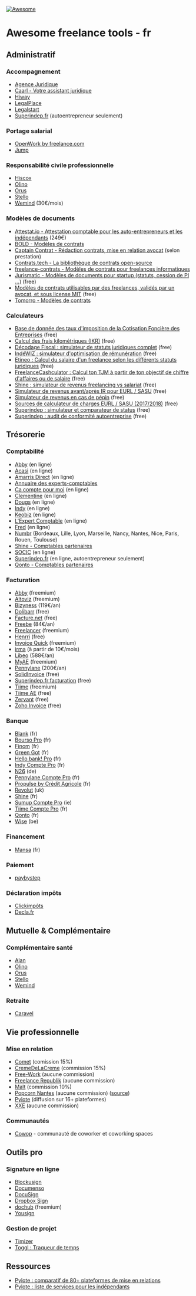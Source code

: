 [![Awesome](https://awesome.re/badge.svg)](https://awesome.re)

# Awesome freelance tools - fr

## Administratif

### Accompagnement

+ [Agence Juridique](https://agence-juridique.com)
+ [Caarl - Votre assistant juridique](https://www.caarl.fr/)
+ [Hiway](https://hiway.fr/)
+ [LegalPlace](https://www.legalplace.fr/)
+ [Legalstart](https://www.legalstart.fr/)
+ [Superindep.fr](https://www.superindep.fr/) (autoentrepreneur seulement)

### Portage salarial

+ [OpenWork by freelance.com](https://www.openwork.co/fr/openwork-portage-salarial)
+ [Jump](https://www.join-jump.com/)

### Responsabilité civile professionnelle

+ [Hiscox](https://www.hiscox.fr/)
+ [Olino](https://www.olino.fr/)
+ [Orus](https://www.orus.eu/)
+ [Stello](https://www.stello.eu/)
+ [Wemind](https://www.wemind.io/) (30€/mois)

### Modèles de documents

+ [Attestat.io - Attestation comptable pour les auto-entrepreneurs et les indépendants](https://attestat.io/) (249€)
+ [BOLD - Modèles de contrats](https://www.wearebold.co/documents)
+ [Captain Contrat - Rédaction contrats, mise en relation avocat](https://www.captaincontrat.com/) (selon prestation)
+ [Contrats.tech - La bibliothèque de contrats open-source](https://www.contrats.tech/)
+ [freelance-contrats - Modèles de contrats pour freelances informatiques](https://github.com/freelance-info/freelance-contrats)
+ [Jurismatic - Modèles de documents pour startup (statuts, cession de PI ...)](https://github.com/jurismatic/jurismatic) (free)
+ [Modèles de contrats utilisables par des freelances, validés par un avocat, et sous license MIT](https://github.com/purban/contrats-francais) (free)
+ [Tomorro - Modèles de contrats](https://www.gotomorro.com/fr/modeles-de-contrats)

### Calculateurs

+ [Base de donnée des taux d'imposition de la Cotisation Foncière des Entreprises](https://data.economie.gouv.fr/pages/fiscalite-locale-entreprises/) (free)
+ [Calcul des frais kilométriques (IKR)](https://www.impots.gouv.fr/simulateur-bareme-kilometrique) (free)
+ [Décodage Fiscal : simulateur de statuts juridiques complet](https://decodage-fiscal.fr/simulateur-de-statuts-juridiques-pour-freelances) (free)
+ [IndéWIZ : simulateur d'optimisation de rémunération](https://indewiz.gabin.app/) (free)
+ [Etineo : Calcul du salaire d'un freelance selon les différents statuts juridiques](https://etineo.com/simulateur-salaire-freelance) (free)
+ [FreelanceCashculator : Calcul ton TJM à partir de ton objectif de chiffre d'affaires ou de salaire](https://www.freelancecashculator.com) (free)
+ [Shine : simulateur de revenus freelancing vs salariat](https://simulateurs.shine.fr/) (free)
+ [Simulateur de revenus avant/après IR pour EURL / SASU](https://mon-entreprise.fr/cr%C3%A9er/statut-juridique/dirigeant) (free)
+ [Simulateur de revenus en cas de pépin](https://www.stello.eu/simulateur-de-revenus) (free)
+ [Sources de calculateur de charges EURL / SASU (2017/2018)](https://github.com/AntoineViau/eurl-sasu) (free)
+ [Superindep : simulateur et comparateur de status](https://www.superindep.fr/simulateurs.html) (free)
+ [Superindep : audit de conformité autoentreprise](https://www.superindep.fr/sante-administrative.html) (free)


## Trésorerie

### Comptabilité

+ [Abby](https://abby.fr/) (en ligne)
+ [Acasi](https://www.acasi.io/) (en ligne)
+ [Amarris Direct](https://www.expert-comptable-tpe.fr) (en ligne)
+ [Annuaire des experts-comptables](https://annuaire.experts-comptables.org/)
+ [Ça compte pour moi](https://www.cacomptepourmoi.fr/) (en ligne)
+ [Clementine](https://compta-clementine.fr) (en ligne)
+ [Dougs](https://www.dougs.fr/) (en ligne)
+ [Indy](https://www.indy.fr/) (en ligne)
+ [Keobiz](https://www.keobiz.fr/) (en ligne)
+ [L'Expert Comptable](https://www.l-expert-comptable.com/) (en ligne)
+ [Fred](https://www.freddelacompta.com/) (en ligne)
+ [Numbr](https://numbr.co/) (Bordeaux, Lille, Lyon, Marseille, Nancy, Nantes, Nice, Paris, Rouen, Toulouse)
+ [Shine - Comptables partenaires](https://partenaire.shine.fr/experts-comptables)
+ [SOCIC](https://www.socic.fr/) (en ligne)
+ [Superindep.fr](https://www.superindep.fr/) (en ligne, autoentrepreneur seulement)
+ [Qonto - Comptables partenaires](https://qonto.com/fr/accountants/partners)

### Facturation

+ [Abby](https://abby.fr/) (freemium)
+ [Altoviz](https://altoviz.com/fr/) (freemium)
+ [Bizyness](https://www.bizyness.fr/) (119€/an)
+ [Dolibarr](https://www.dolibarr.fr/) (free)
+ [Facture.net](https://facture.net) (free)
+ [Freebe](https://www.freebe.me/) (84€/an)
+ [Freelancer](https://freelancer-app.fr/) (freemium)
+ [Henrri](https://www.henrri.com/) (free)
+ [Invoice Quick](https://invoicequick.com/) (freemium)
+ [irma](https://irma.vision/) (à partir de 10€/mois)
+ [Libeo](https://libeo.io/) (588€/an)
+ [MyAE](https://www.myae.fr/) (freemium)
+ [Pennylane](https://www.pennylane.com/fr/) (200€/an)
+ [SolidInvoice](https://solidinvoice.co/) (free)
+ [Superindep.fr facturation](https://www.superindep.fr/facturation.html) (free)
+ [Tiime](https://www.tiime.fr/) (freemium)
+ [Tiime AE](https://www.tiime-ae.fr/) (free)
+ [Zervant](https://www.zervant.com/) (free)
+ [Zoho Invoice](https://www.zoho.com/invoice/) (free)

### Banque

+ [Blank](https://www.blank.app) (fr)
+ [Bourso Pro](https://www.boursobank.com/banque/compte-bancaire-pro) (fr)
+ [Finom](https://finom.fr/) (fr)
+ [Green Got](https://green-got.com/compte-microentreprise) (fr)
+ [Hello bank! Pro](https://www.hellobankpro.fr/) (fr)
+ [Indy Compte Pro](https://www.indy.fr/compte-pro/) (fr)
+ [N26](https://next.n26.com/fr-fr/) (de)
+ [Pennylane Compte Pro](https://www.pennylane.com/fr/compte-pro/) (fr)
+ [Propulse by Crédit Agricole](https://propulsebyca.fr/) (fr)
+ [Revolut](https://www.revolut.com/fr/) (uk)
+ [Shine](https://shine.fr/) (fr)
+ [Sumup Compte Pro](https://www.sumup.com/fr-fr/compte-pro/) (ie)
+ [Tiime Compte Pro](https://www.tiime.fr/compte-pro) (fr)
+ [Qonto](https://qonto.eu/) (fr)
+ [Wise](https://wise.com/fr/business/) (be)

### Financement

+ [Mansa](https://getmansa.com) (fr)

### Paiement

+ [paybystep](https://www.paybystep.com/)

### Déclaration impôts

+ [Clickimpôts](https://www.clickimpots.com/)
+ [Decla.fr](https://www.decla.fr/)


## Mutuelle & Complémentaire

### Complémentaire santé

+ [Alan](https://alan.eu/)
+ [Olino](https://www.olino.fr/)
+ [Orus](https://www.orus.eu/)
+ [Stello](https://www.stello.eu/)
+ [Wemind](https://www.wemind.io/)

### Retraite

+ [Caravel](www.getcaravel.fr)


## Vie professionnelle

### Mise en relation

+ [Comet](https://www.comet.co/) (comission 15%)
+ [CremeDeLaCreme](https://cremedelacreme.io) (commission 15%)
+ [Free-Work](https://www.free-work.com/fr/) (aucune commission)
+ [Freelance Republik](https://www.freelancerepublik.com/) (aucune commission)
+ [Malt](https://www.malt.fr/) (commission 10%)
+ [Popcorn Nantes](https://popcorn-nantes.github.io/) (aucune commission) ([source](https://github.com/popcorn-nantes/popcorn-nantes))
+ [Pylote](https://pylote.io/) (diffusion sur 16+ plateformes)
+ [XXE](https://www.xxe.fr/) (aucune commission)

### Communautés

+ [Cowop](https://www.cowop.co) - communauté de coworker et coworking spaces


## Outils pro

### Signature en ligne

+ [Blockusign](https://blockusign.co/)
+ [Documenso](https://documenso.com/)
+ [DocuSign](https://www.docusign.com/fr-fr)
+ [Dropbox Sign](https://sign.dropbox.com/)
+ [dochub](https://dochub.com/) (freemium)
+ [Yousign](https://yousign.com/fr-fr)

### Gestion de projet

+ [Timizer](https://timizer.io/)
+ [Toggl : Traqueur de temps](https://toggl.com/)

## Ressources

+ [Pylote : comparatif de 80+ plateformes de mise en relations](https://pylote.io/comparatif)
+ [Pylote : liste de services pour les indépendants](https://pylote.io/liste-services-freelances)
